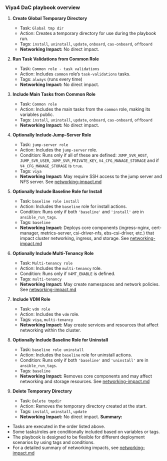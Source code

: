 ### Viya4 DaC playbook overview
1. **Create Global Temporary Directory**
    
    - Task: `Global tmp dir`
    - Action: Creates a temporary directory for use during the playbook run.
    - Tags: `install`, `uninstall`, `update`, `onboard`, `cas-onboard`, `offboard`
    - **Networking Impact:** No direct impact.
2. **Run Task Validations from Common Role**
    
    - Task: `Common role - task validations`
    - Action: Includes `common` role’s `task-validations` tasks.
    - Tags: `always` (runs every time)
    - **Networking Impact:** No direct impact.
3. **Include Main Tasks from Common Role**
    
    - Task: `Common role`
    - Action: Includes the main tasks from the `common` role, making its variables public.
    - Tags: `install`, `uninstall`, `update`, `onboard`, `cas-onboard`, `offboard`
    - **Networking Impact:** No direct impact.
4. **Optionally Include Jump-Server Role**
    
    - Task: `jump-server role`
    - Action: Includes the `jump-server` role.
    - Condition: Runs only if all of these are defined: `JUMP_SVR_HOST`, `JUMP_SVR_USER`, `JUMP_SVR_PRIVATE_KEY`, `V4_CFG_MANAGE_STORAGE` and if `V4_CFG_MANAGE_STORAGE` is `true`.
    - Tags: `viya`
    - **Networking Impact:** May require SSH access to the jump server and NFS server. See [networking-impact.md](../docs/networking-impact.md)
5. **Optionally Include Baseline Role for Install**
    
    - Task: `baseline role install`
    - Action: Includes the `baseline` role for install actions.
    - Condition: Runs only if both `'baseline'` and `'install'` are in `ansible_run_tags`.
    - Tags: `baseline`
    - **Networking Impact:** Deploys core components (ingress-nginx, cert-manager, metrics-server, csi-driver-nfs, ebs-csi-driver, etc.) that impact cluster networking, ingress, and storage. See [networking-impact.md](../docs/networking-impact.md)
6. **Optionally Include Multi-Tenancy Role**
    
    - Task: `Multi-tenancy role`
    - Action: Includes the `multi-tenancy` role.
    - Condition: Runs only if `V4MT_ENABLE` is defined.
    - Tags: `multi-tenancy`
    - **Networking Impact:** May create namespaces and network policies. See [networking-impact.md](../docs/networking-impact.md)
7. **Include VDM Role**
    
    - Task: `vdm role`
    - Action: Includes the `vdm` role.
    - Tags: `viya`, `multi-tenancy`
    - **Networking Impact:** May create services and resources that affect networking within the cluster.
8. **Optionally Include Baseline Role for Uninstall**
    
    - Task: `baseline role uninstall`
    - Action: Includes the `baseline` role for uninstall actions.
    - Condition: Runs only if both `'baseline'` and `'uninstall'` are in `ansible_run_tags`.
    - Tags: `baseline`
    - **Networking Impact:** Removes core components and may affect networking and storage resources. See [networking-impact.md](../docs/networking-impact.md)
9. **Delete Temporary Directory**
    
    - Task: `Delete tmpdir`
    - Action: Removes the temporary directory created at the start.
    - Tags: `install`, `uninstall`, `update`
    - **Networking Impact:** No direct impact.
**Summary:**
- Tasks are executed in the order listed above.
- Some tasks/roles are conditionally included based on variables or tags.
- The playbook is designed to be flexible for different deployment scenarios by using tags and conditions.
- For a detailed summary of networking impacts, see [networking-impact.md](../docs/networking-impact.md)
